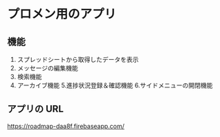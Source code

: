 # プロメン用のアプリ

## 機能

1. スプレッドシートから取得したデータを表示
2. メッセージの編集機能
3. 検索機能
4. アーカイブ機能
5.進捗状況登録＆確認機能
6.サイドメニューの開閉機能

## アプリの URL

https://roadmap-daa8f.firebaseapp.com/
